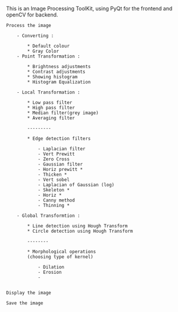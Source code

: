 This is an Image Processing ToolKit, using PyQt for the frontend and openCV for backend.

    Process the image

        - Converting : 

            * Default colour 
            * Gray Color
        - Point Transformation :
            
            * Brightness adjustments
            * Contrast adjustments
            * Showing histogram
            * Histogram Equalization

        - Local Transformation : 
            
            * Low pass filter
            * High pass filter
            * Median filter(grey image)
            * Averaging filter

            ---------

            * Edge detection filters

                - Laplacian filter
                - Vert Prewitt
                - Zero Cross
                - Gaussian filter
                - Horiz prewitt *
                - Thicken *
                - Vert sobel
                - Laplacian of Gaussian (log)
                - Skeleton *
                - Horiz *
                - Canny method
                - Thinning *

        - Global Transformtion :
            
            * Line detection using Hough Transform
            * Circle detection using Hough Transform

            --------

            * Morphological operations
            (choosing type of kernel)

                - Dilation 
                - Erosion
                - 


    Display the image

    Save the image

